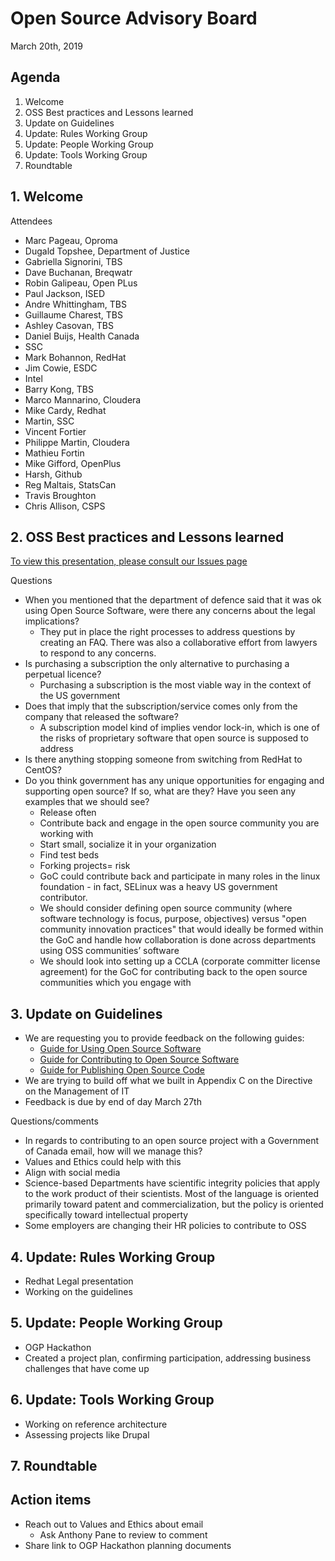 # Open Source Advisory Board
March 20th, 2019

## Agenda
1. Welcome 
2. OSS Best practices and Lessons learned
3. Update on Guidelines
4. Update: Rules Working Group
5. Update: People Working Group 
6. Update: Tools Working Group 
7. Roundtable

## 1. Welcome
Attendees
* Marc Pageau, Oproma
* Dugald Topshee, Department of Justice
* Gabriella Signorini, TBS
* Dave Buchanan, Breqwatr
* Robin Galipeau, Open PLus
* Paul Jackson, ISED
* Andre Whittingham, TBS
* Guillaume Charest, TBS
* Ashley Casovan, TBS
* Daniel Buijs, Health Canada
* SSC
* Mark Bohannon, RedHat
* Jim Cowie, ESDC
* Intel
* Barry Kong, TBS
* Marco Mannarino, Cloudera
* Mike Cardy, Redhat
* Martin, SSC
* Vincent Fortier
* Philippe Martin, Cloudera
* Mathieu Fortin
* Mike Gifford, OpenPlus
* Harsh, Github
* Reg Maltais, StatsCan
* Travis Broughton
* Chris Allison, CSPS


## 2. OSS Best practices and Lessons learned
[To view this presentation, please consult our Issues page](https://github.com/canada-ca/OS-Advisory_Conseil-SO/issues/120)

Questions
* When you mentioned that the department of defence said that it was ok using Open Source Software, were there any concerns about the legal implications?
  * They put in place the right processes to address questions by creating an FAQ. There was also a collaborative effort from lawyers to respond to any concerns. 
* Is purchasing a subscription the only alternative to purchasing a perpetual licence?
  * Purchasing a subscription is the most viable way in the context of the US government 
* Does that imply that the subscription/service comes only from the company that released the software?
  * A subscription model kind of implies vendor lock-in, which is one of the risks of proprietary software that open source is supposed to address
* Is there anything stopping someone from switching from RedHat to CentOS? 
* Do you think government has any unique opportunities for engaging and supporting open source? If so, what are they? Have you seen any examples that we should see?
  * Release often 
  * Contribute back and engage in the open source community you are working with
  * Start small, socialize it in your organization 
  * Find test beds
  * Forking projects= risk 
  * GoC could contribute back and participate in many roles in the linux foundation - in fact, SELinux was a heavy US government contributor.
  * We should consider defining open source community (where software technology is focus, purpose, objectives) versus "open community innovation practices" that would ideally be formed within the GoC and handle how collaboration is done across departments using OSS communities’ software
  * We should look into setting up a CCLA (corporate committer license agreement) for the GoC for contributing back to the open source communities which you engage with

## 3. Update on Guidelines
* We are requesting you to provide feedback on the following guides:
  * [Guide for Using Open Source Software](https://github.com/canada-ca/open-source-logiciel-libre/blob/master/en/guides/using-open-source-software.md)
  * [Guide for Contributing to Open Source Software](https://github.com/canada-ca/open-source-logiciel-libre/blob/master/en/guides/contributing-to-open-source-software.md)
  * [Guide for Publishing Open Source Code](https://github.com/canada-ca/open-source-logiciel-libre/blob/master/en/guides/publishing-open-source-code.md)
* We are trying to build off what we built in Appendix C on the Directive on the Management of IT
* Feedback is due by end of day March 27th 

Questions/comments
* In regards to contributing to an open source project with a Government of Canada email, how will we manage this?
* Values and Ethics could help with this 
* Align with social media 
* Science-based Departments have scientific integrity policies that apply to the work product of their scientists. Most of the language is oriented primarily toward patent and commercialization, but the policy is oriented specifically toward intellectual property
* Some employers are changing their HR policies to contribute to OSS


## 4. Update: Rules Working Group 
* Redhat Legal presentation 
* Working on the guidelines 

## 5. Update: People Working Group 
* OGP Hackathon 
* Created a project plan, confirming participation, addressing business challenges that have come up

## 6. Update: Tools Working Group 
* Working on reference architecture 
* Assessing projects like Drupal 
## 7. Roundtable

## Action items
* Reach out to Values and Ethics about email 
  * Ask Anthony Pane to review to comment
* Share link to OGP Hackathon planning documents 
